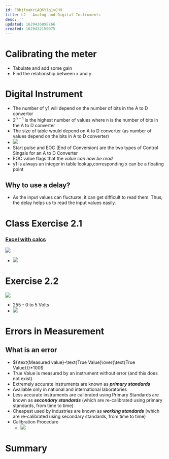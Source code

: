 ```yaml
---
id: F8bjfoaKriAQ6Ylq1vCHH
title: L2 - Analog and Digital Instruments
desc: ''
updated: 1629436898766
created: 1629432150975
---
```


# Calibrating the meter

- Tabulate and add some gain
- Find the relationship between x and y

# Digital Instrument

- The number of y1 will depend on the number of bits in the A to D convertor
- $2^{n-1}$ is the highest number of values where n is the number of bits in the A to D converter
- The size of table would depend on A to D converter (as number of values depend on the bits in A to D converter)
- ![](/assets/images/2021-08-20-09-53-47.png)
- Start pulse and EOC (End of Conversion) are the two types of Control Singals for an A to D Converter
- EOC value flags that the _value can now be read_
- y1 is always an integer in table lookup,corresponding x can be a floating point

## Why to use a delay?

- As the input values can fluctuate, it can get difficult to read them. Thus, the delay helps us to read the input values easily.

# Class Exercise 2.1

### [Excel with calcs](https://docs.google.com/spreadsheets/d/1CDlmHaAOCYX_egeNXhxkVxzDZeRQ8hV2?rtpof=true&authuser=parth.s5%40ahduni.edu.in&usp=drive_fs)

![](/assets/images/2021-08-20-10-00-41.png)

- ![](/assets/images/2021-08-20-10-11-04.png)

# Exercise 2.2

![](/assets/images/2021-08-20-10-14-51.png)

- 255 - 0 to 5 Volts
- ![](/assets/images/2021-08-20-10-36-23.png)

# Errors in Measurement

## What is an error

- ${\text{Measured value}-\text{True Value}\over{\text{True Value}}}*100$
- True Value is measured by an instrument without error (and this does not exist)
- Extremely accurate instruments are known as _**primary standards**_
- Available only in national and international laboratories
- Less accurate instruments are calibrated using Primary Standards are known as _**secondary standards**_ (which are re-calibrated using primary standards, from time to time)
- Cheapest used by industries are known as _**working standards**_ (which are re-calibrated using secondary standards, from time to time)
- Calibration Procedure
  - ![](/assets/images/2021-08-20-10-44-50.png)

# Summary 
